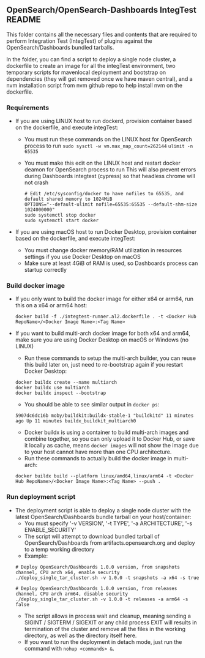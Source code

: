 ## OpenSearch/OpenSearch-Dashboards IntegTest README

This folder contains all the necessary files and contents that are required to perform Integration Test (IntegTest) of plugins against
the OpenSearch/Dashboards bundled tarballs.

In the folder, you can find a script to deploy a single node cluster, a dockerfile to create an image for all the integTest environment,
two temporary scripts for mavenlocal deployment and bootstrap on dependencies (they will get removed once we have maven central), and a
nvm installation script from nvm github repo to help install nvm on the dockerfile.

### Requirements
* If you are using LINUX host to run dockerd, provision container based on the dockerfile, and execute integTest:
  * You must run these commands on the LINUX host for OpenSearch process to run
    `sudo sysctl -w vm.max_map_count=262144`
    `ulimit -n 65535`

  * You must make this edit on the LINUX host and restart docker deamon for OpenSearch process to run
    This will also prevent errors during Dashboards integtest (cypress) so that headless chrome will not crash
    ```
    # Edit /etc/sysconfig/docker to have nofiles to 65535, and default shared memory to 1024MiB
    OPTIONS="--default-ulimit nofile=65535:65535 --default-shm-size 1024000000"
    sudo systemctl stop docker
    sudo systemctl start docker
    ```

* If you are using macOS host to run Docker Desktop, provision container based on the dockerfile, and execute integTest:
  * You must change docker memory/RAM utilization in resources settings if you use Docker Desktop on macOS
  * Make sure at least 4GiB of RAM is used, so Dashboards process can startup correctly

### Build docker image
* If you only want to build the docker image for either x64 or arm64, run this on a x64 or arm64 host:
  ```
  docker build -f ./integtest-runner.al2.dockerfile . -t <Docker Hub RepoName>/<Docker Image Name>:<Tag Name>
  ```

* If you want to build multi-arch docker image for both x64 and arm64, make sure you are using Docker Desktop on macOS or Windows (no LINUX)
  * Run these commands to setup the multi-arch builder, you can reuse this build later on, just need to re-bootstrap again if you restart Docker Desktop:
  ```
  docker buildx create --name multiarch
  docker buildx use multiarch
  docker buildx inspect --bootstrap
  ```
  * You should be able to see similar output in `docker ps`:
  ```
  5907dc6dc16b moby/buildkit:buildx-stable-1 "buildkitd" 11 minutes ago Up 11 minutes buildx_buildkit_multiarch0
  ```
  * Docker buildx is using a container to build multi-arch images and combine together, so you can only upload it to Docker Hub,
    or save it locally as cache, means `docker images` will not show the image due to your host cannot have more than one CPU architecture.
  * Run these commands to actually build the docker image in multi-arch:
  ```
  docker buildx build --platform linux/amd64,linux/arm64 -t <Docker Hub RepoName>/<Docker Image Name>:<Tag Name> --push .
  ```

### Run deployment script
* The deployment script is able to deploy a single node cluster with the latest OpenSearch/Dashboards bundle tarball on your host/container:
  * You must specify '-v VERSION', '-t TYPE', '-a ARCHITECTURE', '-s ENABLE_SECURITY'
  * The script will attempt to download bundled tarball of OpenSearch/Dashboards from artifacts.opensearch.org and deploy to a temp working directory
  * Example:
  ```
  # Deploy OpenSearch/Dashboards 1.0.0 version, from snapshots channel, CPU arch x64, enable security
  ./deploy_single_tar_cluster.sh -v 1.0.0 -t snapshots -a x64 -s true

  # Deploy OpenSearch/Dashboards 1.0.0 version, from releases channel, CPU arch arm64, disable security
  ./deploy_single_tar_cluster.sh -v 1.0.0 -t releases -a arm64 -s false
  ```
  * The script allows in process wait and cleanup, meaning sending a SIGINT / SIGTERM / SIGEXIT or any child process EXIT will results in termination of the
    cluster and remove all the files in the working directory, as well as the directory itself here.
  * If you want to run the deployment in detach mode, just run the command with `nohup <commands> &`.


